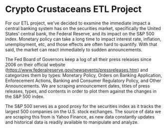 # Crypto Crustaceans ETL Project

For our ETL project, we've decided to examine the immediate impact a central banking system has on the securities market, specifically the United States' central bank, the Federal Reserve, and its impact on the S&P 500 index. Monetary policy can take a long time to impact interest rate, inflation, unemployment, etc, and those effects are often hard to quantify. With that said, the market can react immediately to sudden announcements.

The Fed Board of Governors keep a log of all their press releases since 2006 on their official website (https://www.federalreserve.gov/newsevents/pressreleases.htm) and categorizes them by types: Monetary Policy, Orders on Banking Application, Enforecement Actions, Banking and Consumer Regulatory Policy, and Other Announcements. We are scraping announcement dates, titles of press releases, types, and contents in order to plot them against the changes in the S&P 500 index.

The S&P 500 serves as a good proxy for the securities index as it tracks the largest 500 companies on the U.S. stock exchanges. The source of data we are scraping this from is Yahoo Finance, as new data constantly updates and historical data is readily available to manipulate and analyze.
